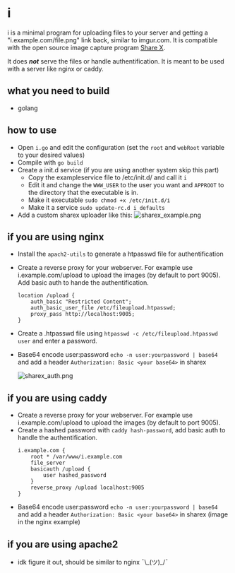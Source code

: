 # i

i is a minimal program for uploading files to your server and getting a "i.example.com/file.png" link back, similar to imgur.com. It is compatible with the open source image capture program [Share X](https://getsharex.com/).

It does ***not*** serve the files or handle authentification. It is meant to be used with a server like nginx or caddy.

## what you need to build
 - golang

## how to use
 - Open `i.go` and edit the configuration (set the `root` and `webRoot` variable to your desired values)
 - Compile with `go build`
 - Create a init.d service (if you are using another system skip this part)
   - Copy the exampleservice file to /etc/init.d/ and call it `i`
   - Edit it and change the `WWW_USER` to the user you want and `APPROOT` to the directory that the executable is in.
   - Make it executable `sudo chmod +x /etc/init.d/i`
   - Make it a service `sudo update-rc.d i defaults`
 - Add a custom sharex uploader like this: ![sharex_example.png](sharex_example.png)

## if you are using nginx
 - Install the `apach2-utils` to generate a htpasswd file for authentification
 - Create a reverse proxy for your webserver. For example use i.example.com/upload to upload the images (by default to port 9005). Add basic auth to hande the authentification.
    ```
    location /upload {
        auth_basic "Restricted Content";
        auth_basic_user_file /etc/fileupload.htpasswd;
        proxy_pass http://localhost:9005;
    }
    ```
 - Create a .htpasswd file using `htpasswd -c /etc/fileupload.htpasswd user` and enter a password.
 - Base64 encode user:password `echo -n user:yourpassword | base64` and add a header `Authorization: Basic <your base64>` in sharex

    ![sharex_auth.png](sharex_auth.png)

## if you are using caddy
 - Create a reverse proxy for your webserver. For example use i.example.com/upload to upload the images (by default to port 9005).
 - Create a hashed password with `caddy hash-password`, add basic auth to handle the authentification.
    ```
    i.example.com {
        root * /var/www/i.example.com
        file_server
        basicauth /upload {
            user hashed_password
        }
        reverse_proxy /upload localhost:9005
    }
    ```
 - Base64 encode user:password `echo -n user:yourpassword | base64` and add a header `Authorization: Basic <your base64>` in sharex (image in the nginx example)

## if you are using apache2
 - idk figure it out, should be similar to nginx ¯\\\_(ツ)\_/¯
